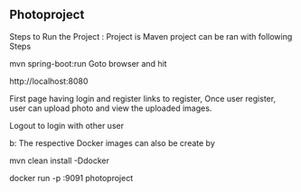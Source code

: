 ## Photoproject
Steps to Run the Project : Project is Maven project can be ran with following Steps

mvn spring-boot:run
Goto browser and hit

http://localhost:8080

First page having login and register links to register, Once user register, user can upload photo and view the uploaded images.

Logout to login with other user

b: The respective Docker images can also be create by

  mvn clean install -Ddocker
  
  docker run -p <port>:9091 photoproject


